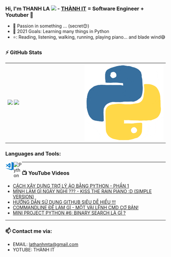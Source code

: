 ### Hi, I'm THANH LA <img src="https://media.giphy.com/media/hvRJCLFzcasrR4ia7z/giphy.gif" width="25px"> -  [THÀNH IT][website] = Software Engineer + Youtuber 🌻  


- 🔭 Passion in something ... (secret😊)
- 💪 2021 Goals: Learning many things in Python
- ⭐: Reading, listening, walking, running, playing piano... and blade wind😅

### :zap: GitHub Stats

<table>
<tr>
  <td width="48%">
    <img src="https://github-readme-stats.vercel.app/api?username=ThanhLa1802&show_icons=true&hide=contribs,issues&hide_border=true" />
    <img src="https://github-readme-stats.vercel.app/api/top-langs/?username=ThanhLa1802&layout=compact&show_icons=true&hide_border=true" />
  </td>
  <td width="52%"><img alt="gif" align="right" src=".github/assets/python.gif"/></td>
</tr>
<table>

### Languages and Tools:
<img align="left" alt="Visual Studio Code" width="26px" src="https://raw.githubusercontent.com/github/explore/80688e429a7d4ef2fca1e82350fe8e3517d3494d/topics/visual-studio-code/visual-studio-code.png" />
<img align="left" alt="Python" width="26px" src="https://upload.wikimedia.org/wikipedia/commons/thumb/0/0a/Python.svg/1200px-Python.svg.png" /> 

---

### 📺 YouTube Videos

<!-- YOUTUBE:START -->
- [CÁCH XÂY DỰNG TRỢ LÝ ẢO BẰNG PYTHON - PHẦN 1](https://www.youtube.com/watch?v=bLuRMFZW4dI)
- [MÌNH LÀM GÌ NGÀY NGHỈ ??? - KISS THE RAIN PIANO :D (SIMPLE VERSION)](https://www.youtube.com/watch?v=pT2ejM3G_wk)
- [HƯỚNG DẪN SỬ DỤNG GITHUB SIÊU DỄ HIỂU !!!](https://www.youtube.com/watch?v=rtg6_QtEsYw)
- [COMMANDLINE ĐỂ LÀM GÌ - MỘT VÀI LỆNH CMD CƠ BẢN!](https://www.youtube.com/watch?v=uZSUx2n_Jt4)
- [MINI PROJECT PYTHON #6: BINARY SEARCH LÀ GÌ ?](https://www.youtube.com/watch?v=qZm6-BzAcXg)
<!-- YOUTUBE:END -->

---

### 📫 Contact me via:
- EMAIL: lathanhmta@gmail.com
- YOTUBE: THÀNH IT

[website]: https://www.youtube.com/channel/UC9L5_YMFz8JfBeQtUic8-3A
